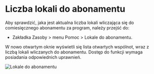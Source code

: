 # Liczba lokali do abonamentu

Aby sprawdzić, jaka jest aktualna liczba lokali wliczająca się do comiesięcznego abonamentu za program, należy przejść do:

- Zakładka Zasoby > menu Pomoc > Lokale do abonamentu.

W nowo otwartym oknie wyświetli się lista otwartych wspólnot, wraz z liczbą lokali wliczanych do abonamentu. Dostęp do funkcji wymaga posiadania odpowiednich uprawnień.

![Lokale do abonamentu](lokaledoabonamentu.gif)